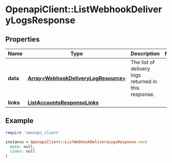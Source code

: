 # OpenapiClient::ListWebhookDeliveryLogsResponse

## Properties

| Name | Type | Description | Notes |
| ---- | ---- | ----------- | ----- |
| **data** | [**Array&lt;WebhookDeliveryLogResource&gt;**](WebhookDeliveryLogResource.md) | The list of delivery logs returned in this response.  |  |
| **links** | [**ListAccountsResponseLinks**](ListAccountsResponseLinks.md) |  |  |

## Example

```ruby
require 'openapi_client'

instance = OpenapiClient::ListWebhookDeliveryLogsResponse.new(
  data: null,
  links: null
)
```

